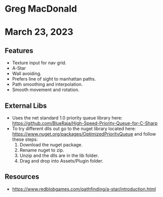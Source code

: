 # Greg MacDonald
# March 23, 2023

## Features
* Texture input for nav grid.
* A-Star
* Wall avoiding.
* Prefers line of sight to manhattan paths.
* Path smoothing and interpolation.
* Smooth movement and rotation.

## External Libs
* Uses the net standard 1.0 priority queue library here: https://github.com/BlueRaja/High-Speed-Priority-Queue-for-C-Sharp
* To try different dlls out go to the nuget library located here: https://www.nuget.org/packages/OptimizedPriorityQueue and follow these steps:
  1) Download the nuget package.
  2) Rename nuget to zip.
  3) Unzip and the dlls are in the lib folder.
  4) Drag and drop into Assets/Plugin folder.

## Resources
* https://www.redblobgames.com/pathfinding/a-star/introduction.html
